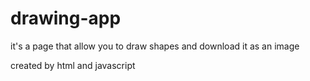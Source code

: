 # drawing-app
it's a page that allow you to draw shapes and download it as an image 

created by html and javascript
